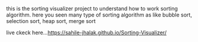 this is the sorting visualizer project to understand how to work sorting algorithm. here you seen many type of sorting algorithm as like bubble sort, selection sort, heap sort, merge sort


live ckeck here...https://sahile-jhalak.github.io/Sorting-Visualizer/
 
